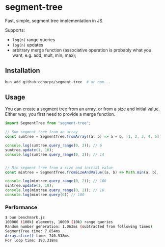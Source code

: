 # segment-tree

Fast, simple, segment tree implementation in JS.

Supports:
- `log(n)` range queries
- `log(n)` updates
- arbitrary merge function (associative operation is probably what you want, e.g. add, mult, min, max);

## Installation

```bash
bun add github:conorpo/segment-tree  # or npm...
```

## Usage
You can create a segment tree from an array, or from a size and initial value. Either way, you first need to provide a merge function.

```javascript
import SegmentTree from "segment-tree";

// Sum segment tree from an array
const sumtree = SegmentTree.fromArray((a, b) => a + b, [1, 2, 3, 4, 5]);

console.log(sumtree.query_range(0, 2)); // 6
sumtree.update(1, 10);
console.log(sumtree.query_range(0, 2)); // 14


// Min segment tree from a size and initial value
const mintree = SegmentTree.fromSizeAndValue((a, b) => Math.min(a, b), 5, 100);

console.log(mintree.query_range(0, 2)); // 100
mintree.update(1, 10);
console.log(mintree.query_range(0, 2)); // 10
console.log(mintree.query(0)) // 100
```

### Performance
```bash
$ bun benchmark.js
100000 (100k) elements, 10000 (10k) range queries
Random number generation: 1.063ms (subtracted from following times)
SegmentTree time: 7.854ms
Array.slice() time: 740.538ms
For loop time: 193.318ms
```
